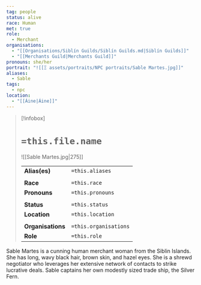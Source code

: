 ```yaml
---
tag: people
status: alive
race: Human
met: true
role:
  - Merchant
organisations:
  - "[[Organisations/Siblín Guilds/Siblín Guilds.md|Siblín Guilds]]"
  - "[[Merchants Guild|Merchants Guild]]"
pronouns: she/her
portrait: "![[Ξ assets/portraits/NPC portraits/Sable Martes.jpg]]"
aliases:
  - Sable
tags:
  - npc
location:
  - "[[Áine|Áine]]"
---
```


> [!infobox] 
> 
> # `=this.file.name`
> ![[Sable Martes.jpg|275]]
> 
> | | |
> | --- | --- |
> | **Alias(es)** | `=this.aliases` |
> | | | 
> | **Race** | `=this.race` |
> | **Pronouns** | `=this.pronouns` |
> | | | 
> | **Status** | `=this.status` | 
> | **Location** | `=this.location` |
> | | | 
> | **Organisations** | `=this.organisations` |
> | **Role** | `=this.role` |

Sable Martes is a cunning human merchant woman from the Siblin Islands. She has long, wavy black hair, brown skin, and hazel eyes.
She is a shrewd negotiator who leverages her extensive network of contacts to strike lucrative deals. Sable captains her own modestly sized trade ship, the Silver Fern.